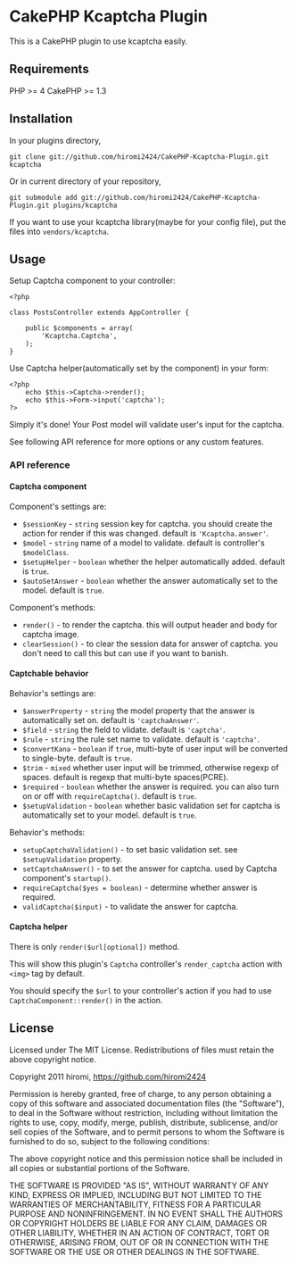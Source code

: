 # CakePHP Kcaptcha Plugin #

This is a CakePHP plugin to use kcaptcha easily.

## Requirements

PHP >= 4
CakePHP >= 1.3

## Installation

In your plugins directory,

	git clone git://github.com/hiromi2424/CakePHP-Kcaptcha-Plugin.git kcaptcha

Or in current directory of your repository,

	git submodule add git://github.com/hiromi2424/CakePHP-Kcaptcha-Plugin.git plugins/kcaptcha

If you want to use your kcaptcha library(maybe for your config file), put the files into `vendors/kcaptcha`.

## Usage

Setup Captcha component to your controller:


	<?php
	
	class PostsController extends AppController {
	
		public $components = array(
			'Kcaptcha.Captcha',
		);
	}


Use Captcha helper(automatically set by the component) in your form:

	<?php
		echo $this->Captcha->render();
		echo $this->Form->input('captcha');
	?>

Simply it's done! Your Post model will validate user's input for the captcha.

See following API reference for more options or any custom features.

### API reference

#### Captcha component

Component's settings are:

- `$sessionKey` - `string` session key for captcha. you should create the action for render if this was changed. default is `'Kcaptcha.answer'`.
- `$model` - `string` name of a model to validate. default is controller's `$modelClass`.
- `$setupHelper` - `boolean` whether the helper automatically added. default is `true`.
- `$autoSetAnswer` - `boolean` whether the answer automatically set to the model. default is `true`.

Component's methods:

- `render()` - to render the captcha. this will output header and body for captcha image.
- `clearSession()` - to clear the session data for answer of captcha. you don't need to call this but can use if you want to banish.

#### Captchable behavior

Behavior's settings are:

- `$answerProperty` - `string` the model property that the answer is automatically set on. default is `'captchaAnswer'`.
- `$field` - `string` the field to vlidate. default is `'captcha'`.
- `$rule` - `string` the rule set name to validate. default is `'captcha'`.
- `$convertKana` - `boolean` if `true`, multi-byte of user input will be converted to single-byte. default is `true`.
- `$trim` - `mixed` whether user input will be trimmed, otherwise regexp of spaces. default is regexp that multi-byte spaces(PCRE).
- `$required` - `boolean` whether the answer is required. you can also turn on or off with `requireCaptcha()`. default is `true`.
- `$setupValidation` - `boolean` whether basic validation set for captcha is automatically set to your model. default is `true`.

Behavior's methods:

- `setupCaptchaValidation()` - to set basic validation set. see `$setupValidation` property.
- `setCaptchaAnswer()` - to set the answer for captcha. used by Captcha component's `startup()`.
- `requireCaptcha($yes = boolean)` - determine whether answer is required.
- `validCaptcha($input)` - to validate the answer for captcha.

#### Captcha helper

There is only `render($url[optional])` method.

This will show this plugin's `Captcha` controller's `render_captcha` action with `<img>` tag by default.

You should specify the `$url` to your controller's action if you had to use `CaptchaComponent::render()` in the action.

## License

Licensed under The MIT License.
Redistributions of files must retain the above copyright notice.


Copyright 2011 hiromi, https://github.com/hiromi2424

Permission is hereby granted, free of charge, to any person obtaining a copy
of this software and associated documentation files (the "Software"), to deal
in the Software without restriction, including without limitation the rights
to use, copy, modify, merge, publish, distribute, sublicense, and/or sell
copies of the Software, and to permit persons to whom the Software is
furnished to do so, subject to the following conditions:

The above copyright notice and this permission notice shall be included in
all copies or substantial portions of the Software.

THE SOFTWARE IS PROVIDED "AS IS", WITHOUT WARRANTY OF ANY KIND, EXPRESS OR
IMPLIED, INCLUDING BUT NOT LIMITED TO THE WARRANTIES OF MERCHANTABILITY,
FITNESS FOR A PARTICULAR PURPOSE AND NONINFRINGEMENT. IN NO EVENT SHALL THE
AUTHORS OR COPYRIGHT HOLDERS BE LIABLE FOR ANY CLAIM, DAMAGES OR OTHER
LIABILITY, WHETHER IN AN ACTION OF CONTRACT, TORT OR OTHERWISE, ARISING FROM,
OUT OF OR IN CONNECTION WITH THE SOFTWARE OR THE USE OR OTHER DEALINGS IN
THE SOFTWARE.